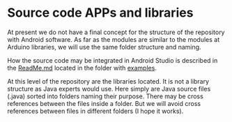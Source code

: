 # Source code APPs and libraries
At present we do not have a final concept for the structure of the repository with Android software. As far as the modules are similar to the modules at Arduino libraries, we will use the same folder structure and naming.

How the source code may be integrated in Android Studio is described in the [ReadMe.md](https://github.com/RobertPatzke/homeautomation/blob/developer/apps/SocManNet/examplesAndroid/ReadMe.md) located in the folder with [examples](https://github.com/RobertPatzke/homeautomation/tree/developer/apps/SocManNet/examplesAndroid).

At this level of the repository are the libraries located. It is not a library structure as Java experts would use. Here simply are Java source files (.java) sorted into folders naming their purpose. There may be cross references between the files inside a folder. But we will avoid cross references between files in different folders (I hope it works).

